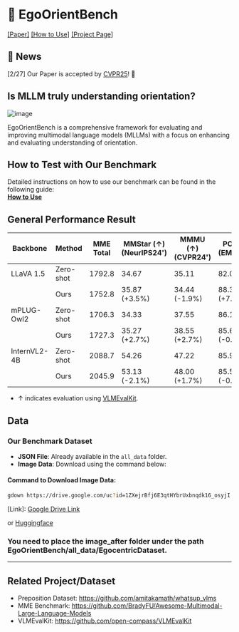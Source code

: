 # 🧭 EgoOrientBench

[[Paper]](https://arxiv.org/abs/2411.16761v1)
[[How to Use]](https://github.com/jhCOR/EgoOrientBench/blob/main/How_to_USE.md)
[[Project Page]](https://jhcor.github.io/egoorientbench_is_right_right/)

## 📰 News
[2/27] Our Paper is accepted by [CVPR25](https://cvpr.thecvf.com/)! 🎉

## Is MLLM truly understanding orientation?
![image](https://github.com/user-attachments/assets/1557af5e-a946-4737-b3f1-eedc78fe2c95)

EgoOrientBench is a comprehensive framework for evaluating and improving multimodal language models (MLLMs) with a focus on enhancing and evaluating understanding of orientation.

## How to Test with Our Benchmark

Detailed instructions on how to use our benchmark can be found in the following guide:  
[**How to Use**](https://github.com/jhCOR/EgoOrientBench/blob/main/How_to_USE.md)

## General Performance Result
| Backbone      | Method    | MME Total | MMStar (↑) (NeurIPS24') | MMMU (↑) (CVPR24') | POPE (↑) (EMNLP'23) |
|--------------|----------|-----------|------------------------|--------------------|--------------------|
| LLaVA 1.5    | Zero-shot | 1792.8    | 34.67                  | 35.11              | 82.03              |
|              | Ours      | 1752.8    | 35.87 (+3.5%)          | 34.44 (-1.9%)      | 88.36 (+7.7%)      |
| mPLUG-Owl2   | Zero-shot | 1706.3    | 34.33                  | 37.55              | 86.16              |
|              | Ours      | 1727.3    | 35.27 (+2.7%)          | 38.55 (+2.7%)      | 85.60 (-0.6%)      |
| InternVL2-4B | Zero-shot | 2088.7    | 54.26                  | 47.22              | 85.91              |
|              | Ours      | 2045.9    | 53.13 (-2.1%)          | 48.00 (+1.7%)      | 85.56 (-0.4%)      |

* ↑ indicates evaluation using [VLMEvalKit](https://github.com/open-compass/VLMEvalKit).

## Data

### Our Benchmark Dataset

- **JSON File**: Already available in the `all_data` folder.
- **Image Data**: Download using the command below:

#### Command to Download Image Data:
```bash
gdown https://drive.google.com/uc?id=1ZXejrBfj6E3qtHYbrUxbnqdk16_osyjI
```
[Link]: [Google Drive Link](https://drive.google.com/file/d/1ZXejrBfj6E3qtHYbrUxbnqdk16_osyjI/view?usp=drive_link)

or
[Huggingface](https://huggingface.co/datasets/jhCOR/EgoOrientBench) 


### You need to place the image_after folder under the path EgoOrientBench/all_data/EgocentricDataset.

---

## Related Project/Dataset

- Preposition Dataset: https://github.com/amitakamath/whatsup_vlms
- MME Benchmark: https://github.com/BradyFU/Awesome-Multimodal-Large-Language-Models
- VLMEvalKit: https://github.com/open-compass/VLMEvalKit
